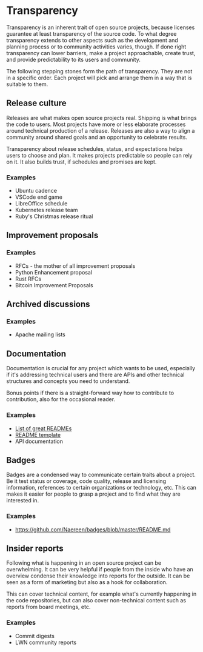 # Transparency

Transparency is an inherent trait of open source projects, because licenses guarantee at least transparency of the source code. To what degree transparency extends to other aspects such as the development and planning process or to community activities varies, though. If done right transparency can lower barriers, make a project approachable, create trust, and provide predictability to its users and community.

The following stepping stones form the path of transparency. They are not in a specific order. Each project will pick and arrange them in a way that is suitable to them.


## Release culture

Releases are what makes open source projects real. Shipping is what brings the code to users. Most projects have more or less elaborate processes around technical production of a release. Releases are also a way to align a community around shared goals and an opportunity to celebrate results.

Transparency about release schedules, status, and expectations helps users to choose and plan. It makes projects predictable so people can rely on it. It also builds trust, if schedules and promises are kept.

### Examples

* Ubuntu cadence
* VSCode end game
* LibreOffice schedule
* Kubernetes release team
* Ruby's Christmas release ritual


## Improvement proposals

### Examples

* RFCs - the mother of all improvement proposals
* Python Enhancement proposal
* Rust RFCs
* Bitcoin Improvement Proposals


## Archived discussions

### Examples

* Apache mailing lists


## Documentation

Documentation is crucial for any project which wants to be used, especially if it's addressing technical users and there are APIs and other technical structures and concepts you need to understand.

Bonus points if there is a straight-forward way how to contribute to contribution, also for the occasional reader.

### Examples

* [List of great READMEs](https://github.com/matiassingers/awesome-readme)
* [README template](https://gist.github.com/PurpleBooth/109311bb0361f32d87a2)
* API documentation


## Badges

Badges are a condensed way to communicate certain traits about a project. Be it test status or coverage, code quality, release and licensing information, references to certain organizations or technology, etc. This can makes it easier for people to grasp a project and to find what they are interested in.

### Examples

* https://github.com/Naereen/badges/blob/master/README.md


## Insider reports

Following what is happening in an open source project can be overwhelming. It can be very helpful if people from the inside who have an overview condense their knowledge into reports for the outside. It can be seen as a form of marketing but also as a hook for collaboration.

This can cover technical content, for example what's currently happening in the code repositories, but can also cover non-technical content such as reports from board meetings, etc.

### Examples

* Commit digests
* LWN community reports
